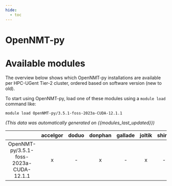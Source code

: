 ```yaml
---
hide:
  - toc
---
```


OpenNMT-py
==========

# Available modules


The overview below shows which OpenNMT-py installations are available per HPC-UGent Tier-2 cluster, ordered based on software version (new to old).

To start using OpenNMT-py, load one of these modules using a `module load` command like:

```shell
module load OpenNMT-py/3.5.1-foss-2023a-CUDA-12.1.1
```

*(This data was automatically generated on {{modules_last_updated}})*  

| |accelgor|doduo|donphan|gallade|joltik|shinx|
| :---: | :---: | :---: | :---: | :---: | :---: | :---: |
|OpenNMT-py/3.5.1-foss-2023a-CUDA-12.1.1|x|-|x|-|x|-|
